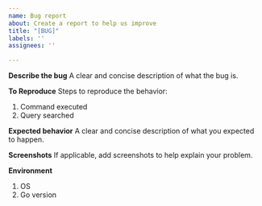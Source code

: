 ```yaml
---
name: Bug report
about: Create a report to help us improve
title: "[BUG]"
labels: ''
assignees: ''

---
```


**Describe the bug**
A clear and concise description of what the bug is.

**To Reproduce**
Steps to reproduce the behavior:
1. Command executed
2. Query searched

**Expected behavior**
A clear and concise description of what you expected to happen.

**Screenshots**
If applicable, add screenshots to help explain your problem.

**Environment**
1. OS
2. Go version

